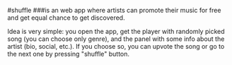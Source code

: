 #shuffle
###is an web app where artists can promote their music for free and get equal chance to get discovered.

Idea is very simple:
you open the app, get the player with randomly picked song (you can choose only genre), and the panel with some info about the artist (bio, social, etc.).
If you choose so, you can upvote the song or go to the next one by pressing "shuffle" button.

